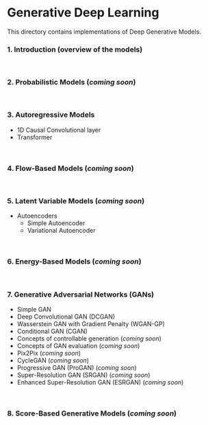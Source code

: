 # Generative Deep Learning

This directory contains implementations of Deep Generative Models.

### **1. Introduction (overview of the models)**

<br>

### **2. Probabilistic Models (*coming soon*)**
   
<br>

### **3. Autoregressive Models**

- 1D Causal Convolutional layer
- Transformer
    
<br>

### **4. Flow-Based Models (*coming soon*)**

<br>

### **5. Latent Variable Models (*coming soon*)**
- Autoencoders
    - Simple Autoencoder
    - Variational Autoencoder

<br>

### **6. Energy-Based Models (*coming soon*)**

<br>

### **7. Generative Adversarial Networks (GANs)**
- Simple GAN
- Deep Convolutional GAN (DCGAN)
- Wasserstein GAN with Gradient Penalty (WGAN-GP)
- Conditional GAN (CGAN)
- Concepts of controllable generation (*coming soon*)
- Concepts of GAN evaluation (*coming soon*)
- Pix2Pix (*coming soon*)
- CycleGAN (*coming soon*)
- Progressive GAN (ProGAN) (*coming soon*)
- Super-Resolution GAN (SRGAN) (*coming soon*)
- Enhanced Super-Resolution GAN (ESRGAN) (*coming soon*)

<br>

### **8. Score-Based Generative Models (*coming soon*)**

